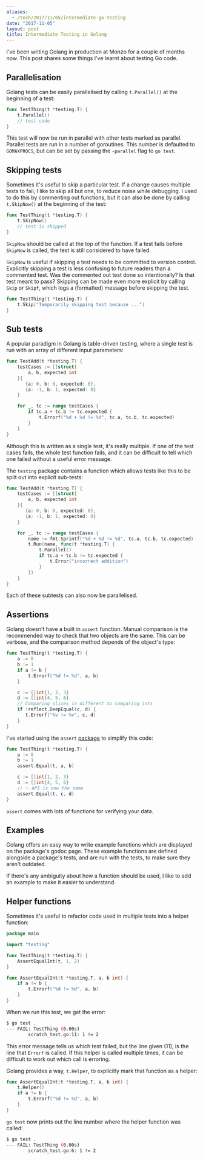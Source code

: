 ```yaml
---
aliases:
  - /tech/2017/11/05/intermediate-go-testing
date: "2017-11-05"
layout: post
title: Intermediate Testing in Golang
---
```


I've been writing Golang in production at Monzo for a couple of months now. This
post shares some things I've learnt about testing Go code.

## Parallelisation

Golang tests can be easily parallelised by calling `t.Parallel()` at the
beginning of a test:

```go
func TestThing(t *testing.T) {
    t.Parallel()
    // test code
}
```

This test will now be run in parallel with other tests marked as parallel.
Parallel tests are run in a number of goroutines. This number is defaulted to
`GOMAXPROCS`, but can be set by passing the `-parallel` flag to `go test`.

## Skipping tests

Sometimes it's useful to skip a particular test. If a change causes multiple
tests to fail, I like to skip all but one, to reduce noise while debugging. I
used to do this by commenting out functions, but it can also be done by calling
`t.SkipNow()` at the beginning of the test:

```go
func TestThing(t *testing.T) {
    t.SkipNow()
    // test is skipped
}
```

`SkipNow` should be called at the top of the function. If a test fails before
`SkipNow` is called, the test is still considered to have failed.

`SkipNow` is useful if skipping a test needs to be committed to version control.
Explicitly skipping a test is less confusing to future readers than a commented
test. Was the commented out test done so intentionally? Is that test meant to
pass? Skipping can be made even more explicit by calling `Skip` or `Skipf`,
which logs a (formatted) message before skipping the test.

```go
func TestThing(t *testing.T) {
    t.Skip("Temporarily skipping test because ...")
}
```

## Sub tests

A popular paradigm in Golang is table-driven testing, where a single test is run
with an array of different input parameters:

```go
func TestAdd(t *testing.T) {
    testCases := []struct{
        a, b, expected int
    }{
       {a: 0, b: 0, expected: 0},
       {a: -1, b: 1, expected: 0}
    }

    for _, tc := range testCases {
        if tc.a + tc.b != tc.expected {
            t.Errorf("%d + %d != %d", tc.a, tc.b, tc.expected)
        }
    }
}
```

Although this is written as a single test, it's really multiple. If one of the
test cases fails, the whole test function fails, and it can be difficult to tell
which one failed without a useful error message.

The `testing` package contains a function which allows tests like this to be
split out into explicit sub-tests:

```go
func TestAdd(t *testing.T) {
    testCases := []struct{
        a, b, expected int
    }{
       {a: 0, b: 0, expected: 0},
       {a: -1, b: 1, expected: 0}
    }

    for _, tc := range testCases {
        name := fmt.Sprintf("%d + %d != %d", tc.a, tc.b, tc.expected)
        t.Run(name, func(t *testing.T) {
            t.Parallel()
            if tc.a + tc.b != tc.expected {
                t.Error("incorrect addition")
            }
        })
    }
}
```

Each of these subtests can also now be parallelised.

## Assertions

Golang doesn't have a built in `assert` function. Manual comparison is the
recommended way to check that two objects are the same. This can be verbose, and
the comparison method depends of the object's type:

```go
func TestThing(t *testing.T) {
    a := 0
    b := 1
    if a != b {
        t.Errorf("%d != %d", a, b)
    }

    c := []int{1, 2, 3}
    d := []int{4, 5, 6}
    // Comparing slices is different to comparing ints
    if !reflect.DeepEqual(c, d) {
       t.Errorf("%v != %v", c, d)
    }
}
```

I've started using the `assert`
[package](https://godoc.org/github.com/stretchr/testify/assert) to simplify this
code:

```go
func TestThing(t *testing.T) {
    a := 0
    b := 1
    assert.Equal(t, a, b)

    c := []int{1, 2, 3}
    d := []int{4, 5, 6}
    // ✨ API is now the same
    assert.Equal(t, c, d)
}
```

`assert` comes with lots of functions for verifying your data.

## Examples

Golang offers an easy way to write example functions which are displayed on the
package's godoc page. These example functions are defined alongside a package's
tests, and are run with the tests, to make sure they aren't outdated.

If there's any ambiguity about how a function should be used, I like to add an
example to make it easier to understand.

## Helper functions

Sometimes it's useful to refactor code used in multiple tests into a helper
function:

```go
package main

import "testing"

func TestThing(t *testing.T) {
	AssertEqualInt(t, 1, 2)
}

func AssertEqualInt(t *testing.T, a, b int) {
	if a != b {
		t.Errorf("%d != %d", a, b)
	}
}
```

When we run this test, we get the error:

```sh
$ go test .
--- FAIL: TestThing (0.00s)
        scratch_test.go:11: 1 != 2
```

This error message tells us which test failed, but the line given (11), is the
line that `Errorf` is called. If this helper is called multiple times, it can be
difficult to work out which call is erroring.

Golang provides a way, `t.Helper`, to explicitly mark that function as a helper:

```go
func AssertEqualInt(t *testing.T, a, b int) {
    t.Helper()
	if a != b {
		t.Errorf("%d != %d", a, b)
	}
}
```

`go test` now prints out the line number where the helper function was called:

```sh
$ go test .
--- FAIL: TestThing (0.00s)
        scratch_test.go:6: 1 != 2
```
